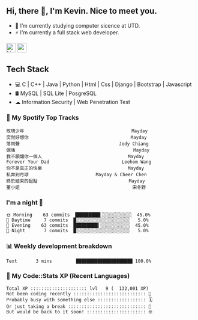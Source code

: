 ## Hi, there 👋, I'm Kevin. Nice to meet you.

- 🌱 I’m currently studying computer sicence at UTD.
- ⚡ I'm currently a full stack web developer.

<a href="https://www.linkedin.com/in/kevin12686/"><img alt="LinkedIn" src="https://img.shields.io/badge/linkedin%20-%230077B5.svg?&style=for-the-badge&logo=linkedin&logoColor=white" height=25></a>
<a href="https://www.instagram.com/kevin12686/"><img src="https://img.shields.io/badge/instagram-3f729b?&style=for-the-badge&logo=instagram&logoColor=white" height=25></a>

## Tech Stack

* 💻 C | C++ | Java | Python | Html | Css | Django | Bootstrap | Javascript
* 🛢️ MySQL | SQL Lite | PosgreSQL
* ☁ Information Security | Web Penetration Test

### 🎵 My Spotify Top Tracks

<!-- spotify start -->

```text
玫瑰少年                                        Mayday
突然好想你                                      Mayday
落雨聲                                     Jody Chiang
倔強                                            Mayday
我不願讓你一個人                                Mayday
Forever Your Dad                           Leehom Wang
你不是真正的快樂                                Mayday
私奔到月球                         Mayday & Cheer Chen
終於結束的起點                                  Mayday
董小姐                                          宋冬野
```

<!-- spotify end -->

### I'm a night 🦉

<!-- early_bird start -->

```text
🌞 Morning    63 commits  █████████▍░░░░░░░░░░░  45.0%
🌆 Daytime     7 commits  █░░░░░░░░░░░░░░░░░░░░   5.0%
🌃 Evening    63 commits  █████████▍░░░░░░░░░░░  45.0%
🌙 Night       7 commits  █░░░░░░░░░░░░░░░░░░░░   5.0%
```

<!-- early_bird end -->

### 📊 Weekly development breakdown

<!-- code_time start -->

```text
Text       3 mins         █████████████████████ 100.0%
```

<!-- code_time end -->

### 🧰 My Code::Stats XP (Recent Languages)

<!-- codestats start -->

```text
Total XP ::::::::::::::::::::: lvl   9 (  132,001 XP) 
Not been coding recently ::::::::::::::::::::::::::: 🙈
Probably busy with something else :::::::::::::::::: 🗓
Or just taking a break ::::::::::::::::::::::::::::: 🌴
But would be back to it soon! :::::::::::::::::::::: 🤓
```

<!-- codestats end -->
